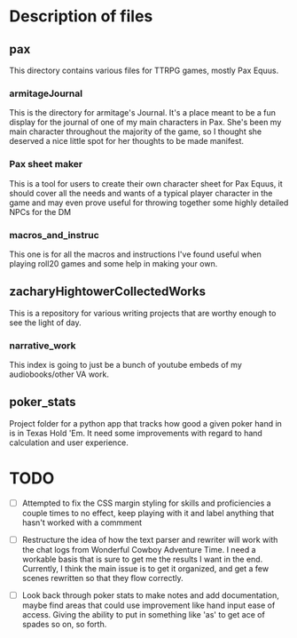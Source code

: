 # Description of files

## pax

This directory contains various files for TTRPG games, mostly Pax Equus.

### armitageJournal

This is the directory for armitage's Journal. It's a place meant to be a fun display for the journal of one of my main characters in Pax. She's been my main character throughout the majority of the game, so I thought she deserved a nice little spot for her thoughts to be made manifest.

### Pax sheet maker

This is a tool for users to create their own character sheet for Pax Equus, it should cover all the needs and wants of a typical player character in the game and may even prove useful for throwing together some highly detailed NPCs for the DM

### macros_and_instruc

This one is for all the macros and instructions I've found useful when playing roll20 games and some help in making your own. 


## zacharyHightowerCollectedWorks

This is a repository for various writing projects that are worthy enough to see the light of day.

### narrative_work

This index is going to just be a bunch of youtube embeds of my audiobooks/other VA work.


## poker_stats

Project folder for a python app that tracks how good a given poker hand in is in  Texas Hold 'Em. It need some improvements with regard to hand calculation and user experience. 




# TODO

- [ ] Attempted to fix the CSS margin styling for skills and proficiencies a couple times to no effect, keep playing with it and label anything that hasn't worked with a commment
- [ ] Restructure the idea of how the text parser and rewriter will work with the chat logs from Wonderful Cowboy Adventure Time. I need a workable basis that is sure to get me the results I want in the end. Currently, I think the main issue is to get it organized, and get a few scenes rewritten so that they flow correctly. 
- [ ] Look back through poker stats to make notes and add documentation, maybe find areas that could use improvement like hand input ease of access. Giving the ability to put in something like 'as' to get ace of spades so on, so forth. 

